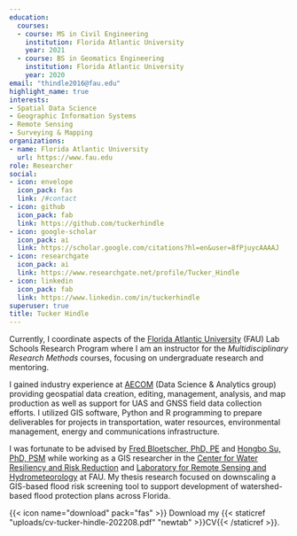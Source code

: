 ```yaml
---
education:
  courses:
  - course: MS in Civil Engineering
    institution: Florida Atlantic University
    year: 2021
  - course: BS in Geomatics Engineering
    institution: Florida Atlantic University
    year: 2020
email: "thindle2016@fau.edu"
highlight_name: true
interests:
- Spatial Data Science
- Geographic Information Systems
- Remote Sensing
- Surveying & Mapping
organizations:
- name: Florida Atlantic University
  url: https://www.fau.edu
role: Researcher
social:
- icon: envelope
  icon_pack: fas
  link: /#contact
- icon: github
  icon_pack: fab
  link: https://github.com/tuckerhindle
- icon: google-scholar
  icon_pack: ai
  link: https://scholar.google.com/citations?hl=en&user=8fPjuycAAAAJ
- icon: researchgate
  icon_pack: ai
  link: https://www.researchgate.net/profile/Tucker_Hindle
- icon: linkedin
  icon_pack: fab
  link: https://www.linkedin.com/in/tuckerhindle
superuser: true
title: Tucker Hindle
---
```


Currently, I coordinate aspects of the [Florida Atlantic University](https://www.fau.edu) (FAU) Lab Schools Research Program where I am an instructor for the _Multidisciplinary Research Methods_ courses, focusing on undergraduate research and mentoring.

I gained industry experience at [AECOM](https://aecom.com) (Data Science & Analytics group) providing geospatial data creation, editing, management, analysis, and map production as well as support for UAS and GNSS field data collection efforts. I utilized GIS software, Python and R programming to prepare deliverables for projects in transportation, water resources, environmental management, energy and communications infrastructure.

I was fortunate to be advised by [Fred Bloetscher, PhD, PE](https://www.researchgate.net/profile/Frederick-Bloetscher) and [Hongbo Su, PhD, PSM](https://www.fau.edu/engineering/directory/faculty/su-h) while working as a GIS researcher in the [Center for Water Resiliency and Risk Reduction](https://www.fau.edu/engineering/research/cwr3/about) and [Laboratory for Remote Sensing and Hydrometeorology](http://faculty.eng.fau.edu/suh) at FAU. My thesis research focused on downscaling a GIS-based flood risk screening tool to support development of watershed-based flood protection plans across Florida.

{{< icon name="download" pack="fas" >}} Download my {{< staticref "uploads/cv-tucker-hindle-202208.pdf" "newtab" >}}CV{{< /staticref >}}.
